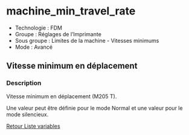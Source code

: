 # machine_min_travel_rate

* Technologie : FDM
* Groupe : Réglages de l’Imprimante
* Sous groupe : Limites de la machine - Vitesses minimums
* Mode : Avancé

## Vitesse minimum en déplacement

### Description

Vitesse minimum en déplacement (M205 T).

Une valeur peut être définie pour le mode Normal et une valeur pour le mode silencieux.

[Retour Liste variables](variable_list.md)